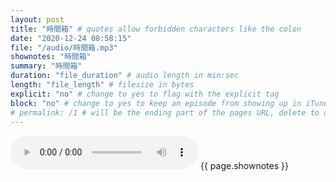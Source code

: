 ```yaml
---
layout: post
title: "時間箱" # quotes allow forbidden characters like the colon
date: "2020-12-24 08:58:15"
file: "/audio/時間箱.mp3"
shownotes: "時間箱"
summary: "時間箱"
duration: "file_duration" # audio length in min:sec
length: "file_length" # filesize in bytes
explicit: "no" # change to yes to flag with the explicit tag
block: "no" # change to yes to keep an episode from showing up in iTunes
# permalink: /1 # will be the ending part of the pages URL, delete to default to the title
---
```


<audio controls>
<source src="{{site.url}}{{site.baseurl}}{{ page.file }}" type="audio/x-mp3">
Your browser does not support the audio element.
</audio>
{{ page.shownotes }}
